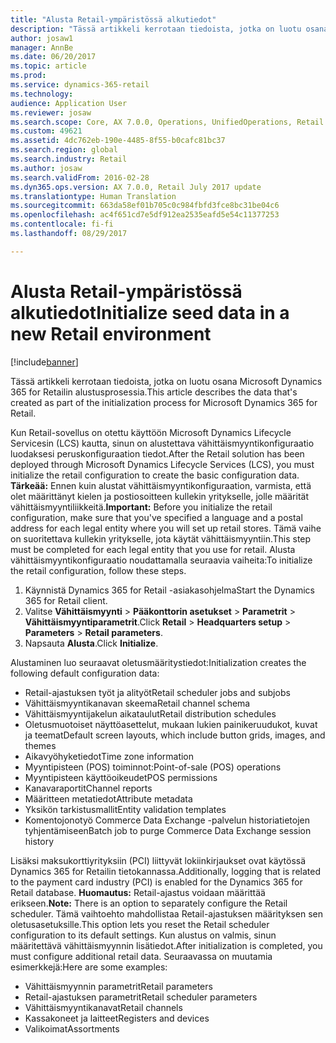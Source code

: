 ```yaml
---
title: "Alusta Retail-ympäristössä alkutiedot"
description: "Tässä artikkeli kerrotaan tiedoista, jotka on luotu osana Microsoft Dynamics 365 for Retailin alustusprosessia."
author: josaw1
manager: AnnBe
ms.date: 06/20/2017
ms.topic: article
ms.prod: 
ms.service: dynamics-365-retail
ms.technology: 
audience: Application User
ms.reviewer: josaw
ms.search.scope: Core, AX 7.0.0, Operations, UnifiedOperations, Retail
ms.custom: 49621
ms.assetid: 4dc762eb-190e-4485-8f55-b0cafc81bc37
ms.search.region: global
ms.search.industry: Retail
ms.author: josaw
ms.search.validFrom: 2016-02-28
ms.dyn365.ops.version: AX 7.0.0, Retail July 2017 update
ms.translationtype: Human Translation
ms.sourcegitcommit: 663da58ef01b705c0c984fbfd3fce8bc31be04c6
ms.openlocfilehash: ac4f651cd7e5df912ea2535eafd5e54c11377253
ms.contentlocale: fi-fi
ms.lasthandoff: 08/29/2017

---
```


# <a name="initialize-seed-data-in-a-new-retail-environment"></a><span data-ttu-id="9d318-103">Alusta Retail-ympäristössä alkutiedot</span><span class="sxs-lookup"><span data-stu-id="9d318-103">Initialize seed data in a new Retail environment</span></span>

[!include[banner](includes/banner.md)]


<span data-ttu-id="9d318-104">Tässä artikkeli kerrotaan tiedoista, jotka on luotu osana Microsoft Dynamics 365 for Retailin alustusprosessia.</span><span class="sxs-lookup"><span data-stu-id="9d318-104">This article describes the data that's created as part of the initialization process for Microsoft Dynamics 365 for Retail.</span></span>

<span data-ttu-id="9d318-105">Kun Retail-sovellus on otettu käyttöön Microsoft Dynamics Lifecycle Servicesin (LCS) kautta, sinun on alustettava vähittäismyyntikonfiguraatio luodaksesi peruskonfiguraation tiedot.</span><span class="sxs-lookup"><span data-stu-id="9d318-105">After the Retail solution has been deployed through Microsoft Dynamics Lifecycle Services (LCS), you must initialize the retail configuration to create the basic configuration data.</span></span> <span data-ttu-id="9d318-106">**Tärkeää:** Ennen kuin alustat vähittäismyyntikonfiguraation, varmista, että olet määrittänyt kielen ja postiosoitteen kullekin yritykselle, jolle määrität vähittäismyyntiliikkeitä.</span><span class="sxs-lookup"><span data-stu-id="9d318-106">**Important:** Before you initialize the retail configuration, make sure that you've specified a language and a postal address for each legal entity where you will set up retail stores.</span></span> <span data-ttu-id="9d318-107">Tämä vaihe on suoritettava kullekin yritykselle, jota käytät vähittäismyyntiin.</span><span class="sxs-lookup"><span data-stu-id="9d318-107">This step must be completed for each legal entity that you use for retail.</span></span> <span data-ttu-id="9d318-108">Alusta vähittäismyyntikonfiguraatio noudattamalla seuraavia vaiheita:</span><span class="sxs-lookup"><span data-stu-id="9d318-108">To initialize the retail configuration, follow these steps.</span></span>

1.  <span data-ttu-id="9d318-109">Käynnistä Dynamics 365 for Retail -asiakasohjelma</span><span class="sxs-lookup"><span data-stu-id="9d318-109">Start the Dynamics 365 for Retail client.</span></span>
2.  <span data-ttu-id="9d318-110">Valitse **Vähittäismyynti** &gt; **Pääkonttorin asetukset** &gt; **Parametrit** &gt; **Vähittäismyyntiparametrit**.</span><span class="sxs-lookup"><span data-stu-id="9d318-110">Click **Retail** &gt; **Headquarters setup** &gt; **Parameters** &gt; **Retail parameters**.</span></span>
3.  <span data-ttu-id="9d318-111">Napsauta **Alusta**.</span><span class="sxs-lookup"><span data-stu-id="9d318-111">Click **Initialize**.</span></span>

<span data-ttu-id="9d318-112">Alustaminen luo seuraavat oletusmääritystiedot:</span><span class="sxs-lookup"><span data-stu-id="9d318-112">Initialization creates the following default configuration data:</span></span>

-   <span data-ttu-id="9d318-113">Retail-ajastuksen työt ja alityöt</span><span class="sxs-lookup"><span data-stu-id="9d318-113">Retail scheduler jobs and subjobs</span></span>
-   <span data-ttu-id="9d318-114">Vähittäismyyntikanavan skeema</span><span class="sxs-lookup"><span data-stu-id="9d318-114">Retail channel schema</span></span>
-   <span data-ttu-id="9d318-115">Vähittäismyyntijakelun aikataulut</span><span class="sxs-lookup"><span data-stu-id="9d318-115">Retail distribution schedules</span></span>
-   <span data-ttu-id="9d318-116">Oletusmuotoiset näyttöasettelut, mukaan lukien painikeruudukot, kuvat ja teemat</span><span class="sxs-lookup"><span data-stu-id="9d318-116">Default screen layouts, which include button grids, images, and themes</span></span>
-   <span data-ttu-id="9d318-117">Aikavyöhyketiedot</span><span class="sxs-lookup"><span data-stu-id="9d318-117">Time zone information</span></span>
-   <span data-ttu-id="9d318-118">Myyntipisteen (POS) toiminnot:</span><span class="sxs-lookup"><span data-stu-id="9d318-118">Point-of-sale (POS) operations</span></span>
-   <span data-ttu-id="9d318-119">Myyntipisteen käyttöoikeudet</span><span class="sxs-lookup"><span data-stu-id="9d318-119">POS permissions</span></span>
-   <span data-ttu-id="9d318-120">Kanavaraportit</span><span class="sxs-lookup"><span data-stu-id="9d318-120">Channel reports</span></span>
-   <span data-ttu-id="9d318-121">Määritteen metatiedot</span><span class="sxs-lookup"><span data-stu-id="9d318-121">Attribute metadata</span></span>
-   <span data-ttu-id="9d318-122">Yksikön tarkistusmallit</span><span class="sxs-lookup"><span data-stu-id="9d318-122">Entity validation templates</span></span>
-   <span data-ttu-id="9d318-123">Komentojonotyö Commerce Data Exchange -palvelun historiatietojen tyhjentämiseen</span><span class="sxs-lookup"><span data-stu-id="9d318-123">Batch job to purge Commerce Data Exchange session history</span></span>

<span data-ttu-id="9d318-124">Lisäksi maksukorttiyrityksiin (PCI) liittyvät lokiinkirjaukset ovat käytössä Dynamics 365 for Retailin tietokannassa.</span><span class="sxs-lookup"><span data-stu-id="9d318-124">Additionally, logging that is related to the payment card industry (PCI) is enabled for the Dynamics 365 for Retail database.</span></span> <span data-ttu-id="9d318-125">**Huomautus:** Retail-ajastus voidaan määrittää erikseen.</span><span class="sxs-lookup"><span data-stu-id="9d318-125">**Note:** There is an option to separately configure the Retail scheduler.</span></span> <span data-ttu-id="9d318-126">Tämä vaihtoehto mahdollistaa Retail-ajastuksen määrityksen sen oletusasetuksille.</span><span class="sxs-lookup"><span data-stu-id="9d318-126">This option lets you reset the Retail scheduler configuration to its default settings.</span></span> <span data-ttu-id="9d318-127">Kun alustus on valmis, sinun määritettävä vähittäismyynnin lisätiedot.</span><span class="sxs-lookup"><span data-stu-id="9d318-127">After initialization is completed, you must configure additional retail data.</span></span> <span data-ttu-id="9d318-128">Seuraavassa on muutamia esimerkkejä:</span><span class="sxs-lookup"><span data-stu-id="9d318-128">Here are some examples:</span></span>

-   <span data-ttu-id="9d318-129">Vähittäismyynnin parametrit</span><span class="sxs-lookup"><span data-stu-id="9d318-129">Retail parameters</span></span>
-   <span data-ttu-id="9d318-130">Retail-ajastuksen parametrit</span><span class="sxs-lookup"><span data-stu-id="9d318-130">Retail scheduler parameters</span></span>
-   <span data-ttu-id="9d318-131">Vähittäismyyntikanavat</span><span class="sxs-lookup"><span data-stu-id="9d318-131">Retail channels</span></span>
-   <span data-ttu-id="9d318-132">Kassakoneet ja laitteet</span><span class="sxs-lookup"><span data-stu-id="9d318-132">Registers and devices</span></span>
-   <span data-ttu-id="9d318-133">Valikoimat</span><span class="sxs-lookup"><span data-stu-id="9d318-133">Assortments</span></span>





